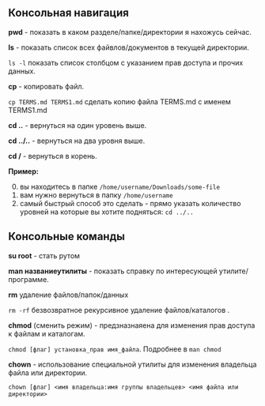 

## Консольная навигация

**pwd** - показать в каком разделе/папке/директории я нахожусь сейчас.

**ls** - показать список всех файвлов/документов в текущей директории.

`ls -l` показать список столбцом с указанием прав доступа и прочих данных.

**cp** - копировать файл. 

`cp TERMS.md TERMS1.md` сделать копию файла TERMS.md с именем TERMS1.md

**cd ..** - вернуться на один уровень выше.

**cd ../..** - вернуться на два уровня выше.

**cd /** - вернуться в корень.

**Пример:**

0. вы находитесь в папке `/home/username/Downloads/some-file`
1. вам нужно вернуться в папку `/home/username`
2. самый быстрый способ это сделать - прямо указать количество уровней на которые вы хотите подняться: `cd ../..`



## Консольные команды

**su root** - стать рутом

**man названиеутилиты** - показать справку по интересующей утилите/программе.

**rm** удаление файлов/папок/данных

`rm -rf` безвозвратное рекурсивное удаление файлов/каталогов .

**chmod** (сменить режим) - предзназнаяена для изменения прав доступа к файлам и каталогам.

`chmod [флаг] установка_прав имя_файла`. Подробнее в `man chmod`

**chown** - использование специальной утилиты для изменения владельца файла или директории.

`chown [флаг] <имя владельца:имя группы владельцев> <имя файла или директории>`



